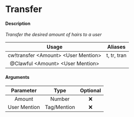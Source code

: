 # Transfer

#### Description

_Transfer the desired amount of hairs to a user_

| Usage | Aliases |
| :---: | :---: |
| cw!transfer  &lt;Amount&gt; &lt;User Mention&gt; | t, tr, tran |
| @Clawful &lt;Amount&gt; &lt;User Mention&gt; |  |

#### Arguments

| Parameter | Type | Optional |
| :---: | :---: | :---: |
| Amount | Number | ❌ |
| User Mention | Tag/Mention | ❌ |



